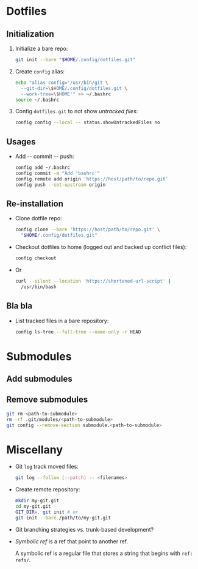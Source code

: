 # Dotfiles

## Initialization

1. Initialize a bare repo:

   ```bash
   git init --bare "$HOME/.config/dotfiles.git"
   ```

2. Create `config` alias:

   ```bash
   echo "alias config='/usr/bin/git \
     --git-dir=\$HOME/.config/dotfiles.git \
     --work-tree=\$HOME'" >> ~/.bashrc
   source ~/.bashrc
   ```

3. Config `dotfiles.git` to not show *untracked files*:

   ```bash
   config config --local -- status.showUntrackedFiles no
   ```

## Usages

- Add -- commit -- push:

  ```bash
  config add ~/.bashrc
  config commit -m "Add 'bashrc'"
  config remote add origin 'https://host/path/to/repo.git'
  config push --set-upstream origin
  ```

## Re-installation

- Clone dotfile repo:

  ```bash
  config clone --bare 'https://host/path/to/repo.git' \
    "$HOME/.config/dotfiles.git"
  ```

- Checkout dotfiles to home (logged out and backed up conflict files):

  ```bash
  config checkout
  ```

- Or

  ```bash
  curl --silent --location 'https://shortened-url-script' |
    /usr/bin/bash
  ```

## Bla bla

- List tracked files in a bare repository:

  ```bash
  config ls-tree --full-tree --name-only -r HEAD
  ```

# Submodules

## Add submodules

## Remove submodules

```bash
git rm <path-to-submodule>
rm -rf .git/modules/<path-to-submodule>
git config --remove-section submodule.<path-to-submodule>
```

# Miscellany

- Git `log` track moved files:

  ```bash
  git log --follow [--patch] -- <filenames>
  ```
- Create remote repository:

  ```bash
  mkdir my-git.git
  cd my-git.git
  GIT_DIR=. git init # or
  git init --bare /path/to/my-git.git
  ```

- Git branching strategies vs. trunk-based development?

- *Symbolic ref* is a ref that point to another ref.

  A symbolic ref is a regular file that stores a string that begins with
  `ref: refs/`.

